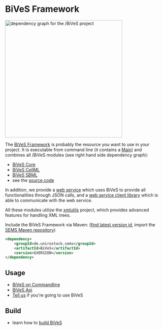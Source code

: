 BiVeS Framework 
=================

<img src="https://github.com/SemsProject/BiVeS/raw/master/doc/dependency-graph.png" width="380px" title="dependency graph for the /BiVeS project" />

The [BiVeS Framework](http://sems.uni-rostock.de/trac/bives/wiki) is probably the resource you want to use in your project. It is executable from command line (it contains a [ Main](/src/main/java/de/unirostock/sems/bives/Main.java)) and combines all /BiVeS modules (see right hand side dependency graph):
 * [BiVeS Core](http://sems.uni-rostock.de/trac/bives-core/wiki/BiVeS-Core)
 * [BiVeS CellML](http://sems.uni-rostock.de/trac/bives-cellml/wiki/BiVeS-CellML)
 * [BiVeS SBML](http://sems.uni-rostock.de/trac/bives-sbml/wiki/BiVeS-SBML)
 * see the [source code](http://github.com/SemsProject/bives)

In addition, we provide a [web service](http://sems.uni-rostock.de/trac/bivesws/wiki) which uses BiVeS to provide all functionalities through JSON calls, and a [web service client library](http://sems.uni-rostock.de/trac/bivesws-client/wiki) which is able to communicate with the web service.

All these modules utilize the [xmlutils](http://sems.uni-rostock.de/trac/xmlutils/wiki) project, which provides advanced features for handling XML trees.

Include the BiVeS Framework via Maven: ([find latest version id](http://mvn.sems.uni-rostock.de/releases/de/unirostock/sems/BiVeS/), import the [SEMS Maven repository](https://sems.uni-rostock.de/2013/10/maven-repository/))

```xml
<dependency>
    <groupId>de.unirostock.sems</groupId>
    <artifactId>BiVeS</artifactId>
    <version>$VERSION</version>
</dependency>
```

Usage 
------

 * [BiVeS on Commandline](BivesOnCommandLine)
 * [BiVeS Api](BivesApi)
 * [Tell us](TellUs) if you're going to use BiVeS

Build 
------

 * learn how to [build BiVeS](/BuildBives)

